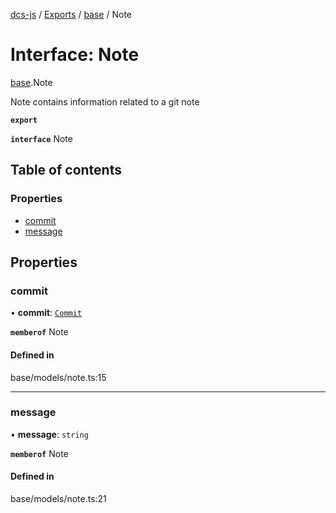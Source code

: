 [dcs-js](../README.md) / [Exports](../modules.md) / [base](../modules/base.md) / Note

# Interface: Note

[base](../modules/base.md).Note

Note contains information related to a git note

**`export`**

**`interface`** Note

## Table of contents

### Properties

- [commit](base.Note.md#commit)
- [message](base.Note.md#message)

## Properties

### <a id="commit" name="commit"></a> commit

• **commit**: [`Commit`](base.Commit.md)

**`memberof`** Note

#### Defined in

base/models/note.ts:15

___

### <a id="message" name="message"></a> message

• **message**: `string`

**`memberof`** Note

#### Defined in

base/models/note.ts:21
